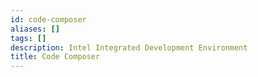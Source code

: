 ```yaml
---
id: code-composer
aliases: []
tags: []
description: Intel Integrated Development Environment
title: Code Composer
---
```

